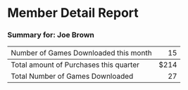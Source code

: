 #  Member Detail Report


### Summary for: Joe Brown

| <span style="font-weight: normal;">Number of Games Downloaded this month</span>    | <span style="font-weight: normal;">15</span>|
|:-----------------------------------------------------------------------------------|--------------------------------------------:|
|Total amount of Purchases this quarter                                              |                                         $214|
|Total Number of Games Downloaded                                                    |                                           27|
